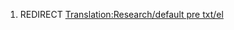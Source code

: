 1.  REDIRECT [Translation:Research/default pre
    txt/el](Translation:Research/default_pre_txt/el "wikilink")